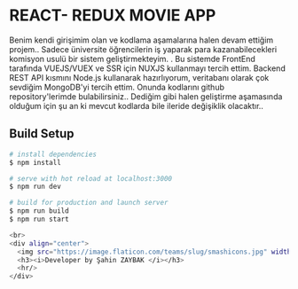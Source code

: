 # REACT- REDUX MOVIE APP
Benim kendi girişimim olan ve kodlama aşamalarına halen devam ettiğim projem..  Sadece üniversite öğrencilerin iş yaparak para kazanabilecekleri komisyon usulü bir sistem geliştirmekteyim. . Bu sistemde FrontEnd tarafında VUEJS/VUEX ve SSR için NUXJS kullanmayı tercih ettim. Backend REST API kısmını Node.js kullanarak hazırlıyorum, veritabanı olarak çok sevdiğim MongoDB'yi tercih ettim. Onunda kodlarını github repository'lerimde bulabilirsiniz.. Dediğim gibi halen geliştirme aşamasında olduğum için şu an ki mevcut kodlarda bile ileride değişiklik olacaktır..

## Build Setup

```bash
# install dependencies
$ npm install

# serve with hot reload at localhost:3000
$ npm run dev

# build for production and launch server
$ npm run build
$ npm run start

<br>
<div align="center">
  <img src="https://image.flaticon.com/teams/slug/smashicons.jpg" width="80">
  <h3><i>Developer by Şahin ZAYBAK </i></h3>
  <hr/>
</div>
